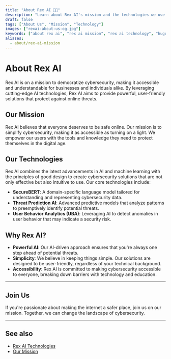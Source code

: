 ```yaml
---
title: "About Rex AI 🤖👑"
description: "Learn about Rex AI's mission and the technologies we use."
draft: false
tags: ["About Us", "Mission", "Technology"]
images: ["rexai-about-us-og.jpg"]
keywords: ["about rex ai", "rex ai mission", "rex ai technology", "hugo about us page", "AI in cybersecurity"]
aliases:
  - about/rex-ai-mission
---
```


# About Rex AI

Rex AI is on a mission to democratize cybersecurity, making it accessible and understandable for businesses and individuals alike. By leveraging cutting-edge AI technologies, Rex AI aims to provide powerful, user-friendly solutions that protect against online threats.

## Our Mission

Rex AI believes that everyone deserves to be safe online. Our mission is to simplify cybersecurity, making it as accessible as turning on a light. We empower our users with the tools and knowledge they need to protect themselves in the digital age.

## Our Technologies

Rex AI combines the latest advancements in AI and machine learning with the principles of good design to create cybersecurity solutions that are not only effective but also intuitive to use. Our core technologies include:

- **SecureBERT**: A domain-specific language model tailored for understanding and representing cybersecurity data.
- **Threat Prediction AI**: Advanced predictive models that analyze patterns to preemptively identify potential threats.
- **User Behavior Analytics (UBA)**: Leveraging AI to detect anomalies in user behavior that may indicate a security risk.

## Why Rex AI?

- **Powerful AI**: Our AI-driven approach ensures that you're always one step ahead of potential threats.
- **Simplicity**: We believe in keeping things simple. Our solutions are designed to be user-friendly, regardless of your technical background.
- **Accessibility**: Rex AI is committed to making cybersecurity accessible to everyone, breaking down barriers with technology and education.

---

## Join Us

If you're passionate about making the internet a safer place, join us on our mission. Together, we can change the landscape of cybersecurity.

---

## See also

- [Rex AI Technologies](https://rexai.com/technologies/)
- [Our Mission](https://rexai.com/our-mission/)
